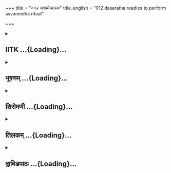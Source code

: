 +++
title = "०१२ अश्वमेधारम्भः"
title_english = "012 dasaratha readies to perform asvamedha ritual"

+++
<div caption="श्रीराम-हरिसीताराममूर्ति-घनपाठिभ्यां वचनम्" class="audioEmbed" src="https://archive.org/download/Ramayana-recitation-Sriram-harisItArAmamUrti-Ghanapaati-v2/Kanda_1/Kanda_1_BK-012-Ashva_Medhaarambhaha.mp3"></div>

<div class="js_include collapsed" newlevelforh1="2" title="IITK" unfilled url="/purANam/rAmAyaNam/audIchya-pAThaH/iitk/1_bAlakANDam/02-putrakAmaH/012_ashvamedhArambhaH.md">
<details><summary><h2>IITK ...{Loading}...</h2></summary>

Dasaratha requests Rsyasringa to perform the sacrificethe priests order
him to procure necessary materials and to release the sacificial
horse--Dasaratha orders his ministers to get the preparations done.



### श्लोकः
#### मूलम्
ततः काले बहुतिथे कस्मिंश्चित्सुमनोहरे।  
वसन्ते समनुप्राप्ते राज्ञो यष्टुं मनोऽभवत्॥1.12.1॥

#### शब्दार्थः
ततः afterwards, बहुतिथे काले after a lapse of long time, सुमनोहरे charming, कस्मिंश्चित्   some time, वसन्ते spring season, समनुप्राप्ते having arrived, राज्ञः for the king, यष्टुम् to perform sacrifice, मनः अभवत् desire arose.

#### आङ्ग्लानुवादः
After a long time, at the advent of charming spring a desire arose in the mind of the king (Dasaratha) to perform the sacrifice.



### श्लोकः
#### मूलम्
ततः प्रसाद्य शिरसा तं विप्रं देववर्णिनम्।  
यज्ञाय वरयामास सन्तानार्थं कुलस्य वै॥1.12.2॥

#### शब्दार्थः
ततः then, देववर्णिनम् effulgent like a celestial being, विप्रम् that brahmin, शिरसा bowing his head low in respect, प्रसाद्य having won his grace, कुलस्य of the dynasty, सन्तानार्थम् for preserving uninterrupted continuity, यज्ञाय to perform sacrifice, वरयामास appointed him as official priest to preside over the ceremony.

#### आङ्ग्लानुवादः
Then bowing his head in respect to that brahmin who was effulgent like a celestial  and having won his grace he chose him to conduct a sacrifice for a son for (the continuity of) his dynasty.



### श्लोकः
#### मूलम्
तथेति च स राजानमुवाच च सुसत्कृतः।  
सम्भारा सम्भ्रियन्तां ते तुरगश्च विमुच्यताम्॥1.12.3॥

#### शब्दार्थः
सुसत्कृतः wellhonoured, सः that brahmin, तथेति be it so, राजानम् king, उवाच said, सम्भाराः requisite materials, सम्भ्रियन्ताम् be procured, ते your, तुरगः sacrificial horse, विमुच्यताम् च let it be released.

#### आङ्ग्लानुवादः
The wellhonoured brahmin agreed, saying, "Be it so, let the requisite materials be procured and the sacificial horse, released".



### श्लोकः
#### मूलम्
ततो राजाऽब्रवीद्वाक्यं सुमन्त्रं मन्त्रिसत्तमम्।  
सुमन्त्रावाहय क्षिप्रं ऋत्विजो ब्रह्मवादिनः॥1.12.4॥  
सुयज्ञं वामदेवं च जाबालिमथ काश्यपम्।  
पुरोहितं वसिष्ठं च ये चान्ये द्विजसत्तमाः॥1.12.5॥

#### शब्दार्थः
ततः thereafter, राजा king, मन्त्रिसत्तमम् best of ministers, सुमन्त्रम् Sumantra, वाक्यम् words, अब्रवीत् spoke, सुमन्त्रः O Sumantra, क्षिप्रम् immediately, ब्रह्मवादिनः wellversed in vedas, ऋत्विजः official priests, सुयज्ञम् Suyajna, वामदेवम् च Vamadeva, जाबालिम् Jabali, अथ and, काश्यपम् Kashyapa, पुरोहितं वसिष्ठं च family priest Vasistha, अन्ये other, द्विजसत्तमाः foremost among brahmins, आवाहय summon.

#### आङ्ग्लानुवादः
Thereafter the king said to Sumantra, "Summon immediately, Suyajna, Vamadeva, Jabali and Kasyapa, family priest Vasishta and other foremost and learned brahmins who are the official priests wellversed in the Vedas".



### श्लोकः
#### मूलम्
ततस्सुमन्त्रस्त्वरितं गत्वा त्वरितविक्रमः।  
समानयत्स तान्विप्रान् समस्तान्वेदपारगान्॥1.12.6॥

#### शब्दार्थः
ततः thereupon, त्वरितविक्रमः a man with swift movements, सः सुमन्त्रः that Sumantra, त्वरितम् immediately, गत्वा had gone, वेदपारगान् mastered fully vedas, समस्तान् gathering together, तान् विप्रान् all of those brahmins, समानयत् brought.

#### आङ्ग्लानुवादः
Then Sumantra, a man of smart movement went immediately and brought all those brahmins who were wellversed in the Vedas.



### श्लोकः
#### मूलम्
तान्पूजयित्वा धर्मात्मा राजा दशरथस्तदा।  
धर्मार्थसहितं युक्तं श्लक्ष्णं वचनमब्रवीत्॥1.12.7॥

#### शब्दार्थः
धर्मात्मा virtuous, दशरथः राजा king Dasaratha, तदा then, तान् them, पूजयित्वा after paying respects, धर्मार्थसहितम् full of truth and duty, श्लक्ष्णम् gracious, (इदं) युक्तं वचनम् these words, अब्रवीत् uttered.

#### आङ्ग्लानुवादः
After paying respect to them (learned brahmins), virtuous king Dasaratha graciously uttered these words charged with dharma and artha.



### श्लोकः
#### मूलम्
मम लालप्यमानस्य पुत्रार्थं नास्ति वै सुखम्।  
तदर्थं हयमेधेन यक्ष्यामीति मतिर्मम॥1.12.8॥

#### शब्दार्थः
पुत्रार्थम् to have sons, लालप्यमानस्य suffering from intense sorrow, मम for me, सुखम् happiness, नास्ति वै not there, तदर्थं for that reason, (अहम् I), हयमेधेन यक्ष्यामि I shall perform HorseSacrifice, इति thus, मम my, मतिः intention.

#### आङ्ग्लानुवादः
"There is no happiness for me. I am overwhelmed with grief as I have no son. Therefore, I intend to perform a horsesacrifice.



### श्लोकः
#### मूलम्
तदहं यष्टुमिच्छामि शास्त्रदृष्टेन कर्मणा।  
ऋषिपुत्रप्रभावेन कामान्प्राप्स्यामि चाप्यहम्॥1.12.9॥

#### शब्दार्थः
तत् for that reason, शास्त्रदृष्टेन कर्मणा according to scriptural procedures, यष्टुं इच्छामि desirous of performing sacrifice, ऋषिपुत्रप्रभावेन by the grace of sage Rishyashringa, अहम् I, कामान् desires, प्राप्स्यामि च will obtain.

#### आङ्ग्लानुवादः
I wish to perform the yaga acording to scriptural procedures. And I will have my desire fulfilled by the grace of the sage (Rsyasringa)".



### श्लोकः
#### मूलम्
ततस्साध्विति तद्वाक्यं ब्राह्मणाः प्रत्यपूजयन्।  
वसिष्ठप्रमुखास्सर्वे पार्थिवस्य मुखाच्च्युतम्॥1.12.10॥

#### शब्दार्थः
ततः then, वसिष्ठप्रमुखाः Vasishta and others, ब्राह्मणाः brahmins, सर्वे all, पार्थिवस्य king's, मुखात् from the mouth, च्युतम् delivered, तत् वाक्यम those words, साधु इति well said, प्रत्यपूजयन् extolled.

#### आङ्ग्लानुवादः
When they heard these words from the king's month, those brahmins heades by Vasishta extolled the king's decision exclaiming, "wellsaid"ः



### श्लोकः
#### मूलम्
ऋष्यशृङ्गपुरोगाश्च प्रत्यूचुर्नृपतिं तदा।  
सम्भारास्सम्भ्रियन्तां ते तुरगश्च विमुच्यताम्॥1.12.11॥

#### शब्दार्थः
ऋष्यशृङ्गपुरोगाः priests led by Rsyashringa, तदा then, नृपतिम् addressing king, प्रत्यूचुः replied, सम्भाराः sacrificial articles, सम्भ्रियन्ताम् be procured, ते your, तुरगः sacrificial horse, विमुच्यतां च be released.

#### आङ्ग्लानुवादः
The priests led by Rsyasringa replied to the king, saying, "Let the sacrificial articles be procured and your sacrificial horse released."



### श्लोकः
#### मूलम्
सर्वथा प्राप्स्यसे पुत्रांश्चत्वारोऽमितविक्रमान्।  
यस्य ते धार्मिकी बुद्धिरियं पुत्रार्थमागता ॥1.12.12॥

#### शब्दार्थः
यस्य ते for you whose, पुत्रार्थम् for begetting children, इयम् this, धार्मिकी बुद्धिः righteous thought, आगता having come to your mind, सर्वथा surely, अमितविक्रमान् men of immense  prowess, चत्वारः four, पुत्रान् sons, प्राप्स्यसे shall you get.

#### आङ्ग्लानुवादः
"Since this righteous thought for begetting children has entered your mind, you shall surely get four sons of immense prowess".



### श्लोकः
#### मूलम्
ततः प्रीतोऽभवद्राजा श्रुत्वा तद्विजभाषितम्।  
अमात्यांश्चाब्रवीद्राजा हर्षेणेदं शुभाक्षरम्॥1.12.13॥

#### शब्दार्थः
ततः thereafter, राजा king, द्विजभाषितम् brahmin's words, श्रुत्वा having heard, प्रीतः अभवत्  felt happy, राजा king, हर्षेण with delight, शुभाक्षरम् containing auspicious letters,  इदं this,  अब्रवीत् spoke.

#### आङ्ग्लानुवादः
Pleased to hear the brahmins' words, the king happily addressed his ministers with auspicious wordsः



### श्लोकः
#### मूलम्
गुरूणां वचनाच्छीघ्रं सम्भारास्सम्भ्रियन्तु मे।  
समर्थाधिष्ठितश्चाश्वस्सोपाध्यायो विमुच्यताम्॥1.12.14॥

#### शब्दार्थः
(इह now), मे गुरूणाम् my spiritual preceptors', वचनात् words, सम्भाराः articles required for performing the sacrifice, सम्भ्रियन्तु be procured, समर्थाधिष्ठितः under the protection of warriors, सोपाध्यायः along with main priest, अश्वः horse, विमुच्यताम् be released.

#### आङ्ग्लानुवादः
"In accordance with the instructions by my spiritual preceptors let the articles (required for performing the sacrifice) be procured and the horse  released under the protection of warriors accompanied by the chief priest".



### श्लोकः
#### मूलम्
सरय्वाश्चोत्तरे तीरे यज्ञभूमिर्विधीयताम्।  
शान्तयश्चाभिवर्धन्तां यथाकल्पं यथाविधि॥1.12.15॥

#### शब्दार्थः
सरय्वाः of river Sarayu, उत्तरे तीरे on the northern bank, यज्ञभूमिः sacrificial pavillion, विधीयताम् be constructed, यथाकल्पम् according to prescribed ritual code, यथाविधि according to the scriptural stipulation, शान्तयश्च expiatory rites, अभिवर्धन्ताम् may be wished.

#### आङ्ग्लानुवादः
Let a sacrificial pavillion be constructed on the northern bank of Sarayu according to prescribed methods ordained in the 'kalpa' and other scriptures for the uninterrupted completion of the sacrifice.



### श्लोकः
#### मूलम्
शक्यः प्राप्तुमयं यज्ञस्सर्वेणापि महीक्षिता।  
नापराधो भवेत्कष्टो यद्यस्मिन्क्रतुसत्तमे॥1.12.16॥

#### शब्दार्थः
अस्मिन् In this, क्रतुसत्तमे best of sacifices, कष्टः difficulties, अपराधः omissions, न भवेत् यदि does not happen, अयं यज्ञः this sacrifice, सर्वेणापि महीक्षिता indeed by every king, प्राप्तुम् to obtain, शक्यः possible.

#### आङ्ग्लानुवादः
If in this best of sacrifices aswamedha, obstructions and omissions do not occur it will be possible for the king to get the results.



### श्लोकः
#### मूलम्
छिद्रं हि मृगयन्तेऽत्र विद्वांसो ब्रह्मराक्षसाः।  
निहतस्य च यज्ञस्य सद्यः कर्ता विनश्यति॥1.12.17॥

#### शब्दार्थः
अत्र in this sacrifice, विद्वांसः learned men, ब्रह्मराक्षसाः brahma rakshasas(celestial beings turned into demons), छिद्रम् flaw, मृगयन्ते हि will be looking out for, निहतस्य struck down, यज्ञस्य of sacrifice, कर्ता च the doer, सद्यः immediately, विनश्यति will be destroyed.

#### आङ्ग्लानुवादः
The learned brahmarakshasas always look out for flaws in the sacrifice so that they can strike into it. If the sacrifice is damaged, the doer of the sacrifice will be immediately destroyed.



### श्लोकः
#### मूलम्
तद्यथा विधिपूर्वं मे क्रतुरेष समाप्यते।  
तथा विधानं क्रियतां समर्थाः करणेष्विह॥1.12.18॥

#### शब्दार्थः
तत् for that reason, मे my, एषः क्रतुः this sacifice, विधिपूर्वम् in accordance with scriptures, यथा समाप्यते as it could be completed, तथा in that manner, विधानम् arrangement, क्रियताम् may be done, इह(You) here, करणेषु in actions, समर्थाः experts.

#### आङ्ग्लानुवादः
Therefore let the arrangements be made in a manner by which this sacifice is completed in accordance with the prescriptions in scriptures and you are experts in doing so".



### श्लोकः
#### मूलम्
तथेति च ततस्सर्वे मन्त्रिणः प्रत्यपूजयन्।  
पार्थिवेन्द्रस्य तद्वाक्यं यथाज्ञप्तमकुर्वत॥1.12.19॥

#### शब्दार्थः
ततः then, मन्त्रिणः ministers, सर्वे all, पार्थिवेन्द्रस्य of that king's, तथेति let it be so, प्रत्यपूजयन् honoured, यथाज्ञप्तम् as ordered, अकुर्वत performed.

#### आङ्ग्लानुवादः
Honouring the words of the king, all the ministers did as ordered.



### श्लोकः
#### मूलम्
ततो द्विजास्ते धर्मज्ञमस्तुवन्पार्थिवर्षभम्।  
अनुज्ञातास्ततस्सर्वे पुनर्जग्मुर्यथागतम्॥1.12.20॥

#### शब्दार्थः
ततः after that, ते द्विजाः those brahmins, धर्मज्ञम् knower of righteousness, पार्थिवर्षभम् great king, अस्तुवन् praised, अनुज्ञाताः having been permitted, ततः from there, पुनः again, यथागतम् in the manner as they came, जग्मुः returned.

#### आङ्ग्लानुवादः
Admiring the great king, the knower of righteousness, the brahmins permitted by him  returned to their places as they had some.



### श्लोकः
#### मूलम्
गतेष्वथ द्विजाग्य्रेषु मन्त्रिणस्तान्नराधिपः।  
विसर्जयित्वा स्वं वेश्म प्रविवेश महाद्युतिः॥1.12.21॥

#### शब्दार्थः
अथ thereafter, द्विजाग्य्रेषु when great brahmins, गतेषु (सत्सु) had departed, महाद्युतिः great and glorious, नराधिपः king, मन्त्रिणः those ministers, विसर्जयित्वा having sent them, स्वं वेश्म his palace, प्रविवेश entered.

#### आङ्ग्लानुवादः
When the great brahmins  departed, the glorious king (Dasaratha) sent away his ministers and entered his palace.  

### समाप्तिः
 श्रीमद्रामायणे वाल्मीकीय आदिकाव्ये बालकाण्डे द्वादशस्सर्गः॥2  
Thus ends the twelfth sarga of Balakanda of the holy Ramayana the first epic composed by sage Valmiki.

</details>
</div>
<div class="js_include collapsed" newlevelforh1="2" title="भूषणम्" unfilled url="/purANam/rAmAyaNam/audIchya-pAThaH/TIkA/bhUShaNa_iitk/1_bAlakANDam/02-putrakAmaH/012_ashvamedhArambhaH.md">
<details><summary><h2>भूषणम् ...{Loading}...</h2></summary>



ततः काले बहुतिथे कस्मिंश्चित्सुमनोहरे ।  

वसन्ते समनुप्राप्ते राज्ञो यष्टुं मनो ऽभवत्  ॥  १।१२।१  ॥   

एवं दशरथः सर्वकामसमृद्धो ऽपि पुत्रालाभसन्तप्तस्तन्मूलानि पापानि
स्वाधिकारानुरूपेणाश्वमेधेन विना न विनश्यन्तीति मन्वानः "सर्वं पाप्पानं
तरति तरति ब्रह्महत्यां यो ऽश्वमेधेन यजते" इति श्रुत्या "राजसार्वभौमो
ऽश्वमेधेन यजेत" इति स्मृत्या च विहितमश्वमेधं यष्टुं सङ्कल्प्य
तदानीमुद्बुद्धसंस्कारेण सुमन्त्रेणोदीरितवचनाज्जामात्रुपलालनव्याजेन
शान्तया सह ऋश्यशृङ्गमानीय प्राप्तकाले पूर्वं सङ्कल्पितमश्वमेधं
कर्तुमारभतेत्याह ततः काल इत्यादि । ततः ऋश्यशृङ्गानयनानन्तरं , बहुतिथे
अनल्पे काले गते । सङ्ख्यासञ्ज्ञाद्बहुशब्दात् पूरणार्थे डटि
"बहुपूगगणसङ्घस्य तिथुक्" इति तिथुगागमः । कस्मिंश्चित्
मलिम्लुचत्वादिदोषरहिततया विलक्षणे, सुमनोहरे पौर्णमास्याः
कालत्वेनातिमनोज्ञे, वसन्ते समनुप्राप्ते प्रारब्धे, चैत्र्यां
पौर्णमास्यामित्यर्थः । राज्ञो दशरथस्य यष्टुं साङ्ग्रहणीमिष्टिं कर्तुं
मनः मनोरथः अभूत् । "चैत्र्यां पौर्णमास्यां प्रातरश्वमेधेन यक्ष्ये इति
सङ्कल्प्य साङ्ग्रहण्येष्ट्या यजते" इति स्मरणात्  ॥  १।१२।१  ॥   

  

ततः प्रसाद्य शिरसा तं विप्रं देववर्णिनम् ।  

यज्ञाय वरयामास सन्तानार्थं कुलस्य वै  ॥  १।१२।२  ॥   

अथ साङ्ग्रहणीमिष्टिं कर्तुमृत्विग्वरणे प्राप्ते प्रथममृश्यशृङ्गं
ब्रह्मत्वेन वृतवानित्याह ततः प्रसाद्येति । देववर्णिनं देववर्चसम्  ॥ 
१।१२।२  ॥   

  

तथेति च स राजानमुवाच च सुसत्कृतः ।  

सम्भाराः सम्भ्रियन्तां ते तुरगश्च विमुच्यताम्  ॥  १।१२।३  ॥   

तथेति । स च ऋश्यशृङ्गश्च  ॥  १।१२।३  ॥   

  

ततो राजाब्रवीद्वाक्यं सुमन्त्रं मन्त्रिसत्तमम् ।  

सुमन्त्रावाहय क्षिप्रमृत्विजो ब्रह्मवादिनः  ॥  १।१२।४  ॥   

अथ "अपदातीनृत्विजः समावहन्त्यासुब्रह्मण्यायाः" इति
विहितमध्वर्युप्रभृतिवरणमाह ततो राजेत्यादिना । अस्याः श्रुतेरयमर्थः तस्य
तस्य गृहे गत्वा सोमप्रवाकवृतानध्वर्युब्रह्महोतृ़नाग्नीध्रं च
हस्त्यश्वादिकमारोप्य राजगृहमानयन्ति राजपुरुषाः । अनन्तरायाममावास्यायां
पूर्ववृता एव ते  

सञ्ज्ञानेष्ट्यर्थं पुनर्व्रियन्ते । अथ वैशाख्यां पौर्णमास्यां
प्राजापत्यर्षभपश्वर्थं पूर्ववत् सोमप्रवाकवृतौ मैत्रावरुणप्रतिप्रस्थातारौ
हस्त्यादिकमारोप्यानयन्ति राजपुरुषाः । अनन्तरायाममावास्यायां तथैव
वृतमुद्गातारं हस्त्यादिभिरानयन्ति । अथागामिनि वसन्ते पञ्चदश्यां
हस्त्यादिभिः प्रस्तोतारमानयन्ति । त्रैधातवीयार्थं यत्र
दीक्षारम्भस्तद्दिवसादूर्ध्वं तृतीयादिष्वहस्वन्वहमितरानष्टावृत्विजो
हस्त्यादिकमारोप्यानयन्ति ब्राह्मणाच्छंसिनमच्छावाकं नेष्टारं प्रतिहर्तारं
ग्रावस्तुतं पोतारम् उन्नेतारं सुब्रह्मण्यमिति सोमार्थम् ।
एवमासुब्रह्मण्याह्वानादपदातीनृत्विज आवहन्तीति । एवं क्रमेण कर्त्तव्यानि
ऋत्विग्वरणानि कार्यकरत्वात्सङ्ग्रहेण दर्शयति सुमन्त्रावाहयेति । आवाहय
आनय । ऋतौ यजन्तीति ऋत्विजः । ब्रह्मवादिनः वेदपाठकान्  ॥  १।१२।४  ॥   

  

सुयज्ञं वामदेवं च जाबालिमथ काश्यपम् ।  

पुरोहितं वसिष्ठं च ये चाप्यन्ये द्विजातयः  ॥  १।१२।५  ॥   

ऋत्विजः परिगणयति सुयज्ञमिति  ॥  १।१२।५  ॥   

  

ततः सुमन्त्रस्त्वरितं गत्वा त्वरितविक्रमः ।  

समानयत्स तान् सर्वान् समर्थान् वेदपारगान्  ॥  १।१२।६  ॥   

तत इति त्वरितविक्रमः त्वरितपदन्यासः  ॥  १।१२।६  ॥   

  

तान् पूजयित्वा धर्मात्मा राजा दशरथस्तदा ।  

धर्मार्थसहितं युक्तं श्लक्ष्णं वचनमब्रवीत्  ॥  १।१२।७  ॥   

तानिति । धर्मार्थसहितं धर्मार्थरूपप्रयोजनयुक्तम्, श्लक्ष्णं मधुरम्  ॥ 
१।१२।७  ॥   

  

मम लालप्यमानस्य पुत्रार्थं नास्ति वै सुखम् ।  

तदर्थं हयमेधेन यक्ष्यामीति मतिर्मम  ॥  १।१२।८  ॥   

ममेति व्याख्यातम्  ॥  १।१२।८  ॥   

  

तदहं यष्टुमिच्छामि शास्त्रदृष्टेन कर्मणा ।  

ऋषिपुत्रप्रभावेन कामान् प्राप्स्यामि चाप्यहम्  ॥  १।१२।९  ॥   

तदिति । यष्टुमिच्छामि प्रतिबन्धकदुरितशान्त्यर्थम् । ऋषिपुत्रप्रभावेन
ऋश्यशृङ्गकृतयज्ञप्रभावेन, पश्चात्कामान्, पुत्रान् प्राप्स्यामि च  ॥ 
१।१२।९  ॥   

  

ततः साध्विति तद्वाक्यं ब्राह्मणाः प्रत्यपूजयन् ।  

वसिष्ठप्रमुखाः सर्वे पार्थिवस्य मुखाच्च्युतम्  ॥  १।१२।१०  ॥   

तत इति । ऋश्यशृङ्गश्लाघागर्भत्वाद्वसिष्ठप्रमुखा इत्युक्तम्  ॥  १।१२।१०
 ॥   

  

ऋश्यशृङ्गपुरोगाश्चप्रत्यूचुर्नृपतिं तदा ।  

सम्भाराः सम्भ्रियन्तां ते तुरगश्च विमुच्यताम्  ॥  १।१२।११  ॥   

ऋश्यशृङ्गेत्यादि व्याख्यातप्रायम्  ॥  १।१२।११  ॥   

  

सर्वथा प्राप्स्यसे पुत्रांश्चतुरो ऽमितविक्रमान् ।  

यस्य ते धार्मिकी बुद्धिरियं पुत्रार्थमागता  ॥  १।१२।१२  ॥   

सर्वथेति । सनत्कुमारवचःश्रवणाच्चतुर इत्युक्तम्  ॥  १।१२।१२  ॥   

  

ततः प्रीतो ऽभवद्राजा श्रुत्वा तु द्विजभाषितम् ।  

अमात्यांश्चाब्रवीद्राजा हर्षेणेदं शुभाक्षरम्  ॥  १।१२।१३  ॥   

तत इति । क्रियाभेदान्न राजपदपुनरुक्तिः  ॥  १।१२।१३  ॥   

  

गुरूणां वचनाच्छीघ्रं सम्भाराः सम्भ्रियन्तु मे ।  

समर्थाधिष्ठितश्चाश्वस्सोपाध्यायो विमुच्यताम्  ॥  १।१२।१४  ॥   

गुरूणामिति । सम्भ्रियन्तु सम्भ्रियन्ताम्, आर्षं परस्मैपदम् । अत्र
सम्भाराः यज्ञीयाश्वमोचनोपकरणानि "द्वादशारत्नी रशना भवति" इत्युक्त्या
द्वादशारत्निपरिमिता मुञ्जाख्यतृणविशेषनिर्मिता रशना "चतुष्टय्य आपो
भवन्ति" इत्यनुवाकोक्ताः आतपतिवर्ष्याः कूप्याः स्थावरा वहन्त्यश्च इति
चतुर्विधा आप इत्यादीनि । समर्थैः "चतुःशता रक्षन्ति" इति श्रूयमाणै
राजपुत्राद्यैः अधिष्ठितः रक्षितः । सोपाध्यायः उपाध्यायैश्चतुर्भिः
ऋत्विग्भिः सहितः । अश्वो विमुच्यताम् "चत्वार ऋत्विजः समुक्षन्तीत्यारभ्य
शतेन राजपुत्रैः सह अध्वर्युः शतेनाराजभिरुग्रैः सहब्रह्मा शतेन
सूतग्रामणीभिः सह होता शतेन क्षत्र्रसङ्ग्रहीतृभिः सहोद्गाता" इति श्रुतेः
। सङ्गृहीतं च भट्टभास्करैः "सन्नाहवन्तः क्षितिपालपुत्राः सन्नद्धसूताः
शतमस्य तल्प्याः । गोपायितारः शतमेवमुग्राः सन्नाहिनस्तादृशसूनुयुक्ताः ।
वैश्याः शतं प्रान्तचराः पथिस्युर्वरूथिनस्तैः शतमेव शूद्राः  ॥ " इति  ॥ 
१।१२।१४  ॥   

  

सरय्वाश्चोत्तरे तीरे यज्ञभूमिर्विधीयताम् ।  

शान्तयश्चाभिवर्द्धन्तां यथाकल्पं यथाविधि  ॥  १।१२।१५  ॥   

अथ "पुण्यनामदेवयजनमध्यवस्यति" इत्युक्तरीत्या यागार्हपुण्यस्थपलपरिग्रहं
दर्शयति सरय्वा इति । उत्तरं विविक्तमिति तत्परिग्रहः । शान्तयः
शान्तिकर्माणि । अभिवर्द्धन्तां प्रवर्तन्ताम्, यथाकल्पं यथाक्रमं, यथाविधि
यथाशास्त्रम्  ॥  १।१२।१५  ॥   

  

शक्यः कर्तुमयं यज्ञः सर्वेणापि महीक्षिता ।  

नापराधो भवेत्कष्टो यद्यस्मिन् क्रतुसत्तमे  ॥  १।१२।१६  ॥   

शक्य इति । कष्टः क्लेशकरः  ॥  १।१२।१६  ॥   

  

छिद्रं हि मृगयन्ते ऽत्र विद्वांसो ब्रह्मराक्षसाः ।  

विघ्नितस्य हि यज्ञस्य सद्यः कर्ता विनश्यति  ॥  १।१२।१७  ॥   

छिद्रमिति । छिद्रम् अपराधमित्यर्थः  ॥  १।१२।१७  ॥   

  

तद्यथा विधिपूर्वं मे क्रतुरेष समाप्यते ।  

तथा विधानं क्रियतां समर्थाः करणेष्विह  ॥  १।१२।१८  ॥   

तदिति । यथेति छेदः  ॥  १।१२।१८  ॥   

  

तथेति च ततः सर्वे मन्त्रिणः प्रत्यपूजयन् ।  

पार्थिवेन्द्रस्य तद्वाक्यं यथाज्ञप्तमकुर्वत  ॥  १।१२।१९  ॥   

तथेति । अकुर्वत साङ्ग्रहणेष्टिप्रभृत्यश्वविमोचनान्तमकुर्वन्नित्यर्थः  ॥ 
१।१२।१९  ॥   

  

ततो द्विजास्ते धर्मज्ञमस्तुवन् पार्थिवर्षभम् ।  

अनुज्ञातास्ततः सर्वे पुनर्जग्मुर्यथागतम्  ॥  १।१२।२०  ॥   

ततो द्विजा इति । अनुज्ञाताः, तेनेति शेषः  ॥  १।१२।२०  ॥   

  

गतेष्वथ द्विजाग्र्येषु मन्त्रिणस्तान्नराधिपः ।  

विसर्ज्जयित्वा स्वं वेश्म प्रविवेश महाद्युतिः  ॥  १।१२।२१  ॥   

इत्यार्षे श्रीरामायणे वाल्मीकीये आदिकाव्ये बालकाण्डे द्वादशः सर्गः  ॥  १२
 ॥   

गतेष्विति । स्वं वेश्म, अग्निगृहादन्तःपुरमित्यर्थः  ॥  १।१२।२१  ॥   

इति श्रीगोविन्दराजविरचिते श्रीरामायणभूषणे मणिमञ्जीराख्याने
बालकाण्डव्याख्याने द्वादशः सर्गः  ॥  १२  ॥   

  



</details>
</div>
<div class="js_include collapsed" newlevelforh1="2" title="शिरोमणी" unfilled url="/purANam/rAmAyaNam/audIchya-pAThaH/TIkA/shiromaNI_iitk/1_bAlakANDam/02-putrakAmaH/012_ashvamedhArambhaH.md">
<details><summary><h2>शिरोमणी ...{Loading}...</h2></summary>



अश्वमेधोपक्रममाह तत इत्यादिभिः । ततः ऋष्यशृङ्गस्य पुरप्राप्त्यनन्तरं
बहुतिथे अल्पभिन्ने काले । गते सतीति शेषः । सुमनोहरे
दोषोपद्रवादिराहित्येन समुचिततिथ्यादिप्राप्तत्वेन रमणीये
कस्मिंश्चिद्विलक्षणे वसन्ते समनुप्राप्ते सति राज्ञो दशरथस्य मनो यष्टुं
यागं कर्तुमभवत् प्रावर्तत  ॥  १।१२।१  ॥   

  

तत इति । ततः यागानुकूलमनस्कत्वानन्तरं देववर्णिनं दिव्यतेजसं तं विप्रम्
ऋष्यशृङ्गं शिरसा प्रणम्य कुलस्य सन्तानार्थमेव यज्ञाय यज्ञं प्रवर्तयितुं
वरयामास ब्रह्मत्वेन स्वीचकार । चशब्द एवार्थे  ॥  १।१२।२  ॥   

  

तथेति । स ऋष्यशृङ्गः वसुधाधिपं सार्वभौमं राजानं दशरथं तथा यागानुकूलमिति
वक्ष्यमाणं वचः उवाच । वचनमेवाह सम्भाराः सम्भ्रियन्तामित्यादि ।
अर्थस्तुपूर्ववत्  ॥  १।१२।३  ॥   

  

तत इति । ततः ऋष्याज्ञापनानन्तरं राजा दशरथो मन्ित्रसत्तमं सुमन्त्रं
वाक्यमब्रवीत् । वाक्यमेवाह हे सुमन्त्र ब्रह्मवादिनो वेदज्ञान् ऋत्विजः
क्षिप्रं शीघ्रमावाहय मत्समीपं प्रापय  ॥  १।१२।४  ॥   

  

सुयज्ञमिति । एतदारभ्य हयमेधेन कर्मणेत्येतत्पर्यन्तं श्लोकसार्द्धचतुष्टयं
पूर्वमपीत्थं पठितमिति तद्व्याख्यानमेवैतद्व्याख्यानं बोध्यम्  ॥  १।१२।५९
 ॥   

  

ऋषीति । ऋषिपुत्रस्य ऋष्यशृङ्गस्य प्रभावेण रामसाक्षात्कारजनिततेजसा अहं
कामान्प्राप्स्याम्येव । अपिना देवकार्यसिद्धिश्च भविष्यति । चशब्द एवार्थे
। तत इति । ततः राजवाक्यश्रवणानन्तरं पार्थिवस्य राज्ञः मुखाच्च्युतं
तत्प्रसिद्धं वाक्यं वसिष्ठप्रमुखाः सर्वे ब्राह्मणाः साधु शोभनमिति
प्रत्यपूजयन्  ॥  १।१२।१०  ॥   

  

ऋष्येति । तदा तस्मिन्काले ऋष्यशृङ्गपुरोगा ऋष्यशृङ्गप्रभृतयः नृपतिं
राजानं प्रत्यूचुः । तद्वचनमेवाह सम्भारा इत्यादिभिः  ॥  १।१२।१११३  ॥   

  

तत इति । द्विजभाषितं श्रुतवान् द्विजभाषितश्रवणविशिष्टो राजा प्रीतो ऽभवत्
। ततः प्रीतिप्राप्त्यनन्तरं राजा शुभाक्षरं मधुराक्षरविशिष्टमिदं वचनं
हर्षेण अमात्यान् अब्रवीत् । व्याख्यातार्था इतःप्रभृति षट् श्लोकाः  ॥ 
१।१२।१४२०  ॥   

  

तत इति । धर्मज्ञं पार्थिवर्षभं राजराजं ते तत्रागताः द्विजाः ततः
अतिपुण्यसम्पादकधर्माचरणादस्तुवन् प्राशंसन् । ततः
प्रशंसाकरणानन्तरमनुज्ञाताः राजाज्ञां प्राप्ताः सर्वे द्विजाः यथागतं
पुनर्जग्मुः । स्वस्वाश्रममिति शेषः  ॥  १।१२।२१  ॥   

  

गतानामिति । द्विजातीनां गतानां द्विजातिषु गतेषु सत्सु तानागतान्
मन्त्रिणः विसर्जयित्वा सम्प्रेष्य । ल्यबभाव आर्षः । महामतिः नराधिपः स्वं
वेश्य अन्तःपुरं प्रविवेश । सप्तम्यर्थे षष्ठी  ॥  १।१२।२२  ॥   

  

इति श्रीमद्वाल्मीकीयरामायणव्याख्याने रामायणशिरोमणौ बालकाण्डे द्वादशः
सर्गः  ॥  १२  ॥   

  

  



</details>
</div>
<div class="js_include collapsed" newlevelforh1="2" title="तिलकम्" unfilled url="/purANam/rAmAyaNam/audIchya-pAThaH/TIkA/tilaka_iitk/1_bAlakANDam/02-putrakAmaH/012_ashvamedhArambhaH.md">
<details><summary><h2>तिलकम् ...{Loading}...</h2></summary>



एवं निश्चितमवगतं पुत्रदातृत्वं यस्य तादृश ऋष्यशृङ्ग आनीते
सकलपापक्षयकारितया पूर्वसङ्कल्पितत्वेन चाश्वमेधं प्रस्तौति तत इति ।
बहुतिथे ऽनल्पे काले । गत इति शेषः । सुमनोहरे शास्त्रोक्तदोषरहिते । मनो
ऽभवत्प्रावर्तत  ॥  १।१२।१  ॥   

  

तत इति । देववर्णिनम् देववर्चसम् । कुलस्य सन्तानार्थं
कुलाविच्छेदरूपप्रयोजनमुद्दिश्य तेन स्वर्गार्थं च । यज्ञाय यज्ञार्थम् ।
विप्रमृष्यशङ्गम्  ॥  १।१२।२४  ॥   

  

आवाहय मत्समीपं प्रापय  ॥  १।१२।५  ॥   

  

तत इत्यादि व्याख्यातप्रायम्  ॥  १।१२।६८  ॥   

  

पुत्रार्थं हयमेधेन कर्मणा तदाख्येन कर्मणा । अनुष्ठानारम्भाय च
पुनरुपन्यासः  ॥  १।१२।९  ॥   

  

ऋषिपुत्रो ऋष्यशृङ्गः  ॥  १।१२।१०१२  ॥   

  

धार्मिकी प्रजासंरक्षणरूपधर्मप्रयोजना  ॥  १।१२।१३,१४  ॥   

  

सम्भ्रियन्तु सम्पाद्यन्ताम् । गुरूणामित्यादयो व्याख्यातप्रायाः  ॥ 
१।१२।१५२१  ॥   

  

गतानामिति । गतेषु द्विजादिष्वित्यर्थः । सप्तम्यर्थे षष्ठी । विसर्जयित्वा
। संवत्सरान्ते यागार्थमिति शेषः  ॥  १।१२।२२  ॥   

  

इति श्रीरामाभिरामे श्रीरामीये रामायणतिलके वाल्मीकीय आदिकाव्ये बालकाण्डे
द्वादशः सर्गः  ॥  १२  ॥   

  



</details>
</div>
<div class="js_include collapsed" newlevelforh1="2" title="द्राविडपाठः" unfilled url="/purANam/rAmAyaNam/drAviDapAThaH/1_bAlakANDam/02-putrakAmaH/012_ashvamedhArambhaH.md">
<details><summary><h2>द्राविडपाठः ...{Loading}...</h2></summary>


ततः काले बहुतिथे कस्मिंश्चित्सुमनोहरे।  
वसन्ते समनुप्राप्ते राज्ञो यष्टुं मनोऽभवत् ॥ 1.12.1 ॥   
ततः प्रसाद्य शिरसा तं विप्रं देववर्णिनम्।  
यज्ञाय वरयामास सन्तानार्थं कुलस्य वै ॥ 1.12.2 ॥   
तथेति च स राजानमुवाच च सुसत्कृतः।  
सम्भाराः सम्भ्रियन्तां ते तुरगश्च विमुच्यताम् ॥ 1.12.3 ॥   
ततो राजाब्रवीद्वाक्यं सुमन्त्रं मन्त्रिसत्तमम्।  
सुमन्त्रावाहय क्षिप्रमृत्विजो ब्रह्मवादिनः ॥ 1.12.4 ॥   
सुयज्ञं वामदेवं च जाबालिमथ काश्यपम्।  
पुरोहितं वसिष्ठं च ये चाप्यन्ये द्विजातयः ॥ 1.12.5 ॥   
ततः सुमन्त्रस्त्वरितं गत्वा त्वरितविक्रमः।  
समानयत्स तान् सर्वान् समर्थान् वेदपारगान् ॥ 1.12.6 ॥   
तान् पूजयित्वा धर्मात्मा राजा दशरथस्तदा।  
धर्मार्थसहितं युक्तं श्लक्ष्णं वचनमब्रवीत् ॥ 1.12.7 ॥   
मम लालप्यमानस्य पुत्रार्थं नास्ति वै सुखम्।  
तदर्थं हयमेधेन यक्ष्यामीति मतिर्मम ॥ 1.12.8 ॥   
तदहं यष्टुमिच्छामि शास्त्रदृष्टेन कर्मणा।  
ऋषिपुत्रप्रभावेन कामान् प्राप्स्यामि चाप्यहम् ॥ 1.12.9 ॥   
ततः साध्विति तद्वाक्यं ब्राह्मणाः प्रत्यपूजयन्।  
वसिष्ठप्रमुखाः सर्वे पार्थिवस्य मुखाच्च्युतम् ॥ 1.12.10 ॥   
ऋश्यशृङ्गपुरोगाश्च प्रत्यूचुर्नृपतिं तदा।  
सम्भाराः सम्भ्रियन्तां ते तुरगश्च विमुच्यताम् ॥ 1.12.11 ॥   
सर्वथा प्राप्स्यसे पुत्रांश्चतुरोऽमितविक्रमान्।  
यस्य ते धार्मिकी बुद्धिरियं पुत्रार्थमागता ॥ 1.12.12 ॥   
ततः प्रीतोऽभवद्राजा श्रुत्वा तु द्विजभाषितम्।  
अमात्यांश्चाब्रवीद्राजा हर्षेणेदं शुभाक्षरम् ॥ 1.12.13 ॥   
गुरूणां वचनाच्छीघ्रं सम्भाराः सम्भ्रियन्तु मे।  
समर्थाधिष्ठितश्चाश्वस्सोपाध्यायो विमुच्यताम् ॥ 1.12.14 ॥   
सरय्वाश्चोत्तरे तीरे यज्ञभूमिर्विधीयताम्।  
शान्तयश्चाभिवर्द्धन्तां यथाकल्पं यथाविधि ॥ 1.12.15 ॥   
शक्यः कर्तुमयं यज्ञः सर्वेणापि महीक्षिता।  
नापराधो भवेत्कष्टो यद्यस्मिन् क्रतुसत्तमे ॥ 1.12.16 ॥   
छिद्रं हि मृगयन्तेऽत्र विद्वांसो ब्रह्मराक्षसाः।  
विघ्नितस्य हि यज्ञस्य सद्यः कर्ता विनश्यति ॥ 1.12.17 ॥   
तद्यथा विधिपूर्वं मे क्रतुरेष समाप्यते।  
तथा विधानं क्रियतां समर्थाः करणेष्विह ॥ 1.12.18 ॥   
तथेति च ततः सर्वे मन्त्रिणः प्रत्यपूजयन्।  
पार्थिवेन्द्रस्य तद्वाक्यं यथाज्ञप्तमकुर्वत ॥ 1.12.19 ॥   
ततो द्विजास्ते धर्मज्ञमस्तुवन् पार्थिवर्षभम्।  
अनुज्ञातास्ततः सर्वे पुनर्जग्मुर्यथागतम् ॥ 1.12.20 ॥   
गतेष्वथ द्विजाग्र्येषु मन्त्रिणस्तान्नराधिपः।  
विसर्ज्जयित्वा स्वं वेश्म प्रविवेश महाद्युतिः ॥ 1.12.21 ॥   

</details>
</div>
